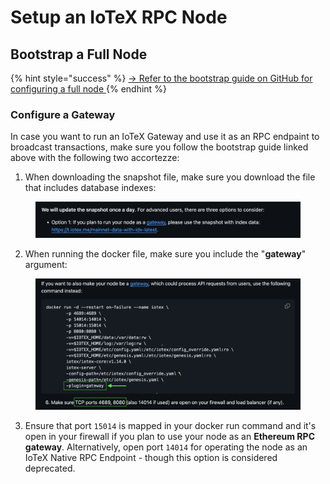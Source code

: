 # Setup an IoTeX RPC Node

## Bootstrap a Full Node

{% hint style="success" %}
[-> Refer to the bootstrap guide on GitHub for configuring a full node ](https://github.com/iotexproject/iotex-bootstrap#iotex-delegate-manual)
{% endhint %}

### Configure a Gateway <a href="#interact-with-iotex-full-nodes" id="interact-with-iotex-full-nodes"></a>

In case you want to run an IoTeX Gateway and use it as an RPC endpaint to broadcast transactions, make sure you follow the bootstrap guide linked above with the following two accortezze:

1. When downloading the snapshot file, make sure you download the file that includes database indexes:

<figure><img src="../../.gitbook/assets/image (60).png" alt=""><figcaption></figcaption></figure>

2. When running the docker file, make sure you include the "**gateway**" argument:

<figure><img src="../../.gitbook/assets/image (63).png" alt=""><figcaption></figcaption></figure>

3. Ensure that port `15014` is mapped in your docker run command and it's open in your firewall if you plan to use your node as an **Ethereum RPC gateway**. Alternatively, open port `14014` for operating the node as an IoTeX Native RPC Endpoint - though this option is considered deprecated.

